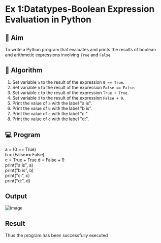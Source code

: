 
# Ex 1:Datatypes-Boolean Expression Evaluation in Python

## 🎯 Aim
To write a Python program that evaluates and prints the results of boolean and arithmetic expressions involving `True` and `False`.

## 🧠 Algorithm
1. Set variable `a` to the result of the expression `0 == True`.
2. Set variable `b` to the result of the expression `False == False`.
3. Set variable `c` to the result of the expression `True + True`.
4. Set variable `d` to the result of the expression `False + 9`.
5. Print the value of `a` with the label "a is".
6. Print the value of `b` with the label "b is".
7. Print the value of `c` with the label "c:".
8. Print the value of `d` with the label "d:".

## 💻 Program
a = (0 == True)    
b = (False== False)    
c = True + True 
d = False + 9    
print("a is", a)    
print("b is", b)     
print("c:", c)      
print("d:", d)     

## Output
![image](https://github.com/user-attachments/assets/8ed88aba-3dcb-4535-aba2-3ec020c6c7c2)

## Result
Thus the program has been successfully executed
